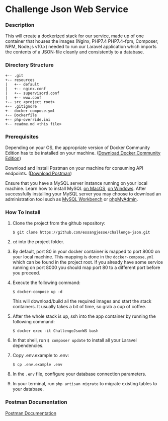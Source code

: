 # Challenge Json Web Service

### **Description**

This will create a dockerized stack for our service, made up of one container that houses the images (Nginx, PHP7.4 PHP7.4-fpm, Composer, NPM, Node.js v10.x) needed to run our Laravel application which imports the contents of a JSON-file cleanly and consistently to a database.

### **Directory Structure**
```
+-- .git
+-- resources
|   +-- default
|   +-- nginx.conf
|   +-- supervisord.conf
|   +-- www.conf
+-- src <project root>
+-- .gitignore
+-- docker-compose.yml
+-- Dockerfile
+-- php-override.ini
+-- readme.md <this file>
```

### **Prerequisites**

Depending on your OS, the appropriate version of Docker Community Edition has to be installed on your machine.  ([Download Docker Community Edition](https://hub.docker.com/search/?type=edition&offering=community))

Download and Install Postman on your machine for consuming API endpoints. ([Download Postman](https://www.postman.com/downloads/))

Ensure that you have a MySQL server instance running on your local machine. Learn how to install MySQL [on MacOS](https://flaviocopes.com/mysql-how-to-install/), [on Windows](https://www.liquidweb.com/kb/install-mysql-windows/). After successfully installing your MySQL server you may choose to download an administration tool such as [MySQL Workbench](https://www.mysql.com/products/workbench/) or [phpMyAdmin](https://www.phpmyadmin.net/).

### **How To Install**

1. Clone the project from the github repository:

    ```
    $ git clone https://github.com/essangjesse/challenge-json.git
    ```

2. `cd` into the project folder.

3. By default, port 80 in your docker container is mapped to port 8000 on your local machine. This mapping is done in the `docker-compose.yml` which can be found in the project root. If you already have some service running on port 8000 you should map port 80 to a different port before you proceed.

4. Execute the following command:

    ```
    $ docker-compose up -d
    ```

    This will download/build all the required images and start the stack containers. It usually takes a bit of time, so grab a cup of coffee.

6. After the whole stack is up, ssh into the app container by running the following command:

    ```
    $ docker exec -it ChallengeJsonWS bash
    ```

7. In that shell, run `$ composer update` to install all your Laravel dependencies.

8. Copy .env.example to .env:

    ```
    $ cp .env.example .env
    ```

9. In the `.env` file, configure your database connection parameters.

10. In your terminal, run `php artisan migrate` to migrate existing tables to your database.

### **Postman Documentation**

[Postman Documentation](https://documenter.getpostman.com/view/14479887/TzeXk7Zd)
